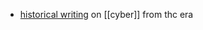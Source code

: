 - [historical writing](https://cyb.ai/oracle/ask/QmceNpj6HfS81PcCaQXrFMQf7LR5FTLkdG9sbSRNy3UXoZ) on [[cyber]] from thc era